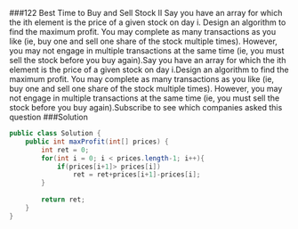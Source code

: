 ###122 Best Time to Buy and Sell Stock II
Say you have an array for which the ith element is the price of a given stock on day i.
Design an algorithm to find the maximum profit. You may complete as many transactions as you like (ie, buy one and sell one share of the stock multiple times). However, you may not engage in multiple transactions at the same time (ie, you must sell the stock before you buy again).Say you have an array for which the ith element is the price of a given stock on day i.Design an algorithm to find the maximum profit. You may complete as many transactions as you like (ie, buy one and sell one share of the stock multiple times). However, you may not engage in multiple transactions at the same time (ie, you must sell the stock before you buy again).Subscribe to see which companies asked this question
###Solution
```java
public class Solution {
    public int maxProfit(int[] prices) {
        int ret = 0;
        for(int i = 0; i < prices.length-1; i++){
            if(prices[i+1]> prices[i])
                ret = ret+prices[i+1]-prices[i];
        }
        
        return ret;
    }
}